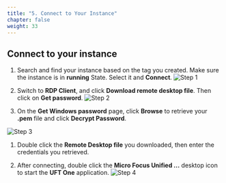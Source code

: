 ```yaml
---
title: "5. Connect to Your Instance"
chapter: false
weight: 33
---
```


## Connect to your instance


1. Search and find your instance based on the tag you created. Make sure the instance is in **running** State. Select it and **Connect**.
![Step 1](/images/020_self_guided_setup/connect.png)

1. Switch to **RDP Client**, and click **Download remote desktop file**. Then click on **Get password**.
![Step 2](/images/020_self_guided_setup/retrive_password.png)

1. On the **Get Windows password** page, click **Browse** to retrieve your **.pem** file and click **Decrypt Password**.

![Step 3](/images/020_self_guided_setup/get_password.png)

1. Double click the **Remote Desktop file** you downloaded, then enter the credentials you retrieved.

1. After connecting, double click the **Micro Focus Unified ...** desktop icon to start the **UFT One** application.
![Step 4](/images/020_self_guided_setup/double_click_on_uft_button.png)
